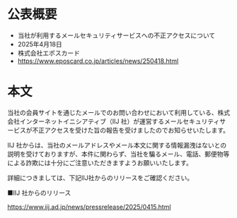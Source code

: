 # 公表概要
- 当社が利用するメールセキュリティサービスへの不正アクセスについて
- 2025年4月18日
- 株式会社エポスカード
- https://www.eposcard.co.jp/articles/news/250418.html

# 本文
当社の会員サイトを通じたメールでのお問い合わせにおいて利用している、株式会社インターネットイニシアティブ（IIJ 社）が運営するメールセキュリティサービスが不正アクセスを受けた旨の報告を受けましたのでお知らせいたします。

IIJ 社からは、当社のメールアドレスやメール本文に関する情報漏洩はないとの説明を受けておりますが、本件に関わらず、当社を騙るメール、電話、郵便物等による詐欺には十分にご注意いただきますようお願いいたします。

詳細につきましては、下記IIJ社からのリリースをご確認ください。

■IIJ 社からのリリース

https://www.iij.ad.jp/news/pressrelease/2025/0415.html

